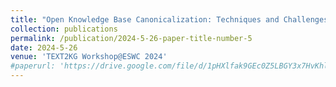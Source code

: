 ```yaml
---
title: "Open Knowledge Base Canonicalization: Techniques and Challenges"
collection: publications
permalink: /publication/2024-5-26-paper-title-number-5
date: 2024-5-26
venue: 'TEXT2KG Workshop@ESWC 2024'
#paperurl: 'https://drive.google.com/file/d/1pHXlfak9GEc0Z5LBGY3x7HvKhlbvSFla/view'
---
```

